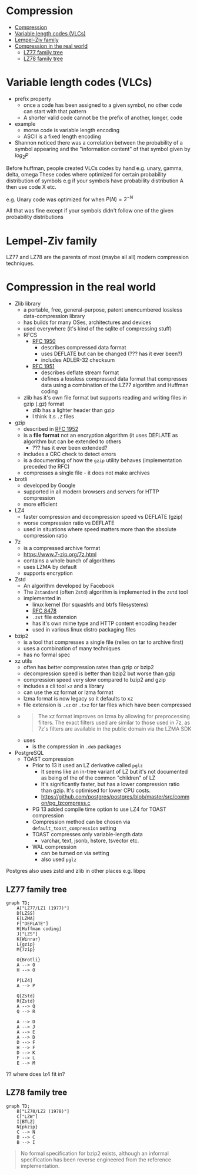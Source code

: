 # Compression

- [Compression](#compression)
- [Variable length codes (VLCs)](#variable-length-codes-vlcs)
- [Lempel-Ziv family](#lempel-ziv-family)
- [Compression in the real world](#compression-in-the-real-world)
  - [LZ77 family tree](#lz77-family-tree)
  - [LZ78 family tree](#lz78-family-tree)

# Variable length codes (VLCs)

* prefix property
  * once a code has been assigned to a given symbol, no other code can start with that pattern
  * A shorter valid code cannot be the prefix of another, longer, code
* example
  * morse code is variable length encoding
  * ASCII is a fixed length encoding
* Shannon noticed there was a correlation between the probability of a symbol appearing and the "information content" of that symbol given by $log_2P$

Before huffman, people created VLCs codes by hand e.g. unary, gamma, delta, omega
These codes where optimized for certain probability distribution of symbols e.g if your symbols have probability distribution A then use code X etc.

e.g. Unary code was optimized for when $P(N) =  2^{-N}$

All that was fine except if your symbols didn't follow one of the given probability distributions

# Lempel-Ziv family

LZ77 and LZ78 are the parents of most (maybe all all) modern compression techniques.

# Compression in the real world

* Zlib library
  * a portable, free, general-purpose, patent unencumbered lossless data-compression library
  * has builds for many OSes, architectures and devices
  * used everywhere (it's kind of the sqlite of compressing stuff)
  * RFCS
    * [RFC 1950](https://datatracker.ietf.org/doc/html/rfc1950)
      * describes compressed data format
      * uses DEFLATE but can be changed (??? has it ever been?)
      * includes ADLER-32 checksum
    * [RFC 1951](https://datatracker.ietf.org/doc/html/rfc1951)
      * describes deflate stream format
      * defines a lossless compressed data format that compresses data using a combination of the LZ77 algorithm and Huffman coding
  * zlib has it's own file format but supports reading and writing files in gzip (.gz) format
    * zlib has a lighter header than gzip
    * I think it.s `.Z` files
* gzip
    * described in [RFC 1952](https://datatracker.ietf.org/doc/html/rfc1952)
    * is a **file format** not an encryption algorithm (it uses DEFLATE as algorithm but can be extended to others
      * ??? has it ever been extended?
    * includes a CRC check to detect errors
    * is a documenting of how the `gzip` utility behaves (implementation preceded the RFC)
    * compresses a single file - it does not make archives
* brotli
  * developed by Google
  * supported in all modern browsers and servers for HTTP compression
  * more efficient
* LZ4
  * faster compression and decompression speed vs DEFLATE (gzip)
  * worse compression ratio vs DEFLATE
  * used in situations where speed matters more than the absolute compression ratio
* 7z
  * is a compressed archive format
  * https://www.7-zip.org/7z.html
  * contains a whole bunch of algorithms
  * uses LZMA by default
  * supports encryption
* Zstd
  * An algorithm developed by Facebook
  * The `Zstandard` (often `Zstd`) algorithm is implemented in the `zstd` tool
  * implemented in
    * linux kernel (for squashfs and btrfs filesystems)
    * [RFC 8478]()
    * `.zst` file extension
    * has it's own mime type and HTTP content encoding header
    * used in various linux distro packaging files
* bzip2
  * is a tool that compresses a single file (relies on tar to archive first)
  * uses a combination of many techniques
  * has no formal spec
* xz utils
  * often has better compression rates than gzip or bzip2
  * decompression speed is better than bzip2 but worse than gzip
  * compression speed very slow compared to bzip2 and gzip
  * includes a cli tool `xz` and a library
  * can use the xz format or lzma format
  * lzma format is now legacy so it defaults to xz
  * file extension is `.xz` or `.txz` for tar files which have been compressed
  * > The xz format improves on lzma by allowing for preprocessing filters. The exact filters used are similar to those used in 7z, as 7z's filters are available in the public domain via the LZMA SDK
  * uses
    * is the compression in `.deb` packages
* PostgreSQL
  * TOAST compression
    * Prior to 13 it used an LZ derivative called `pglz`
        * It seems like an in-tree variant of LZ but it's not documented as being of the of the common "children" of LZ
        * It's significantly faster, but has a lower compression ratio than gzip. It's optimised for lower CPU costs.
        * https://github.com/postgres/postgres/blob/master/src/common/pg_lzcompress.c
    * PG 13 added compile time option to use LZ4 for TOAST compression
    * Compression method can be chosen via `default_toast_compression` setting
    * TOAST compresses only variable-length data
        * varchar, text, jsonb, hstore, tsvector etc.
    * WAL compression
        * can be turned on via setting
        * also used `pglz`

Postgres also uses zstd and zlib in other places e.g. libpq

## LZ77 family tree

```mermaid
graph TD;
    A["LZ77/LZ1 (1977)"]
    D[LZSS]
    E[LZMA]
    F["DEFLATE"]
    H[Huffman coding]
    J["LZS"]
    K{Winrar}
    L{gzip}
    M{7zip}

    O{Brotli}
    A --> O
    H --> O

    P[LZ4]
    A --> P

    Q[Zstd]
    R{Zstd}
    A --> Q
    Q --> R

    A --> D
    A --> J
    A --> E
    A --> D
    D --> F
    H --> F
    D --> K
    F --> L
    E --> M

```

  ?? where does lz4 fit in?

## LZ78 family tree

```mermaid
graph TD;
    B["LZ78/LZ2 (1978)"]
    C["LZW"]
    I[BTLZ]
    N{pkzip}
    C --> N
    B --> C
    B --> I
```

> No formal specification for bzip2 exists, although an informal specification has been reverse engineered from the reference implementation.
